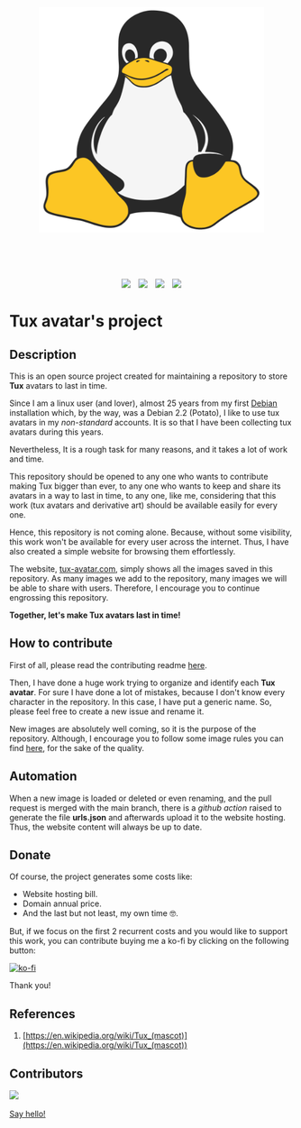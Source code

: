 <!-- Logo -->
<p align="center">
  <img width="400" height="400" src="./logo.png">
</p>
<br /><br /><br />
<!-- Shields -->
<p align="center">
  <!-- licence -->
  <a href="https://github.com/maekind/tux-avatar-project/blob/main/LICENSE"><img src="https://img.shields.io/badge/license-CCO%201.0%20Universal-orange.svg" hspace="5"></a>
  <!-- images -->
  <a href="https://github.com/maekind/tux-avatar-project/tree/ce548e2da3e5741da4bd6f72e0761e7ee75cedfd/images"><img src="https://img.shields.io/github/directory-file-count/maekind/tux-avatar-project%2Fimages?type=file&label=images&color=green" hspace="5" /></a>
  <!-- repo size -->
  <a href="https://github.com/maekind/tux-avatar-project"><img src="https://img.shields.io/github/repo-size/maekind/tux-avatar-project" hspace="5"></a>
  <!-- last commit -->
  <a href="https://github.com/maekind/tux-avatar-project"><img src="https://img.shields.io/github/last-commit/maekind/tux-avatar-project?color=violet" hspace="5"></a>
</P>

# Tux avatar's project

## Description

This is an open source project created for maintaining a repository to store **Tux** avatars to last in time.

Since I am a linux user (and lover), almost 25 years from my first [Debian](https://www.debian.org/) installation which, by the way, was a Debian 2.2 (Potato), I like to use tux avatars in my *non-standard* accounts. It is so that I have been collecting tux avatars during this years.

Nevertheless, It is a rough task for many reasons, and it takes a lot of work and time.

This repository should be opened to any one who wants to contribute making Tux bigger than ever, to any one who wants to keep and share its avatars in a way to last in time, to any one, like me, considering that this work (tux avatars and derivative art) should be available easily for every one.

Hence, this repository is not coming alone. Because, without some visibility, this work won't be available for every user across the internet. Thus, I have also created a simple website for browsing them effortlessly.

The website, [tux-avatar.com](https://tux-avatar.com), simply shows all the images saved in this repository. As many images we add to the repository, many images we will be able to share with users. Therefore, I encourage you to continue engrossing this repository.

**Together, let's make Tux avatars last in time!**

## How to contribute

First of all, please read the contributing readme [here](./.github/CONTRIBUTING.md).

Then, I have done a huge work trying to organize and identify each **Tux avatar**. For sure I have done a lot of mistakes, because I don't know every character in the repository. In this case, I have put a generic name. So, please feel free to create a new issue and rename it.

New images are absolutely well coming, so it is the purpose of the repository. Although, I encourage you to follow some image rules you can find [here](./.github/CONTRIBUTING.md), for the sake of the quality.

## Automation

When a new image is loaded or deleted or even renaming, and the pull request is merged with the main branch, there is a *github action* raised to generate the file **urls.json** and afterwards upload it to the website hosting. Thus, the website content will always be up to date.

## Donate

Of course, the project generates some costs like:

- Website hosting bill.
- Domain annual price.
- And the last but not least, my own time 🤓.

But, if we focus on the first 2 recurrent costs and you would like to support this work, you can contribute buying me a ko-fi by clicking on the following button:

[![ko-fi](https://ko-fi.com/img/githubbutton_sm.svg)](https://ko-fi.com/K3K7O6UWZ)

Thank you!

## References

1. [https://en.wikipedia.org/wiki/Tux_(mascot)](https://en.wikipedia.org/wiki/Tux_(mascot))

## Contributors

<a href="https://github.com/maekind/tux-avatar-project/graphs/contributors">
  <img src="https://contrib.rocks/image?repo=maekind/tux-avatar-project" />
</a>

<a href="mailto:info@tux-avatar.com">Say hello!</a>

